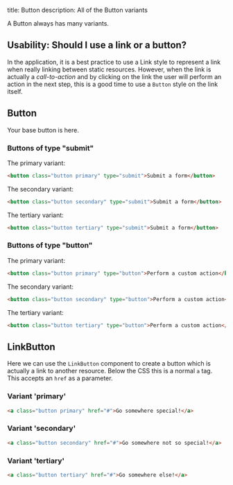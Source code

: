 title: Button
description: All of the Button variants

A Button always has many variants.

## Usability: Should I use a link or a button?

In the application, it is a best practice to use a Link style to represent a link when really linking between static resources.
However, when the link is actually a _call-to-action_ and by clicking on the link the user will perform an action in the next step,
this is a good time to use a `Button` style on the link itself.

## Button

Your base button is here.

### Buttons of type "submit"

The primary variant:

```html
<button class="button primary" type="submit">Submit a form</button>
```

The secondary variant:

```html
<button class="button secondary" type="submit">Submit a form</button>
```

The tertiary variant:

```html
<button class="button tertiary" type="submit">Submit a form</button>
```

### Buttons of type "button"

The primary variant:

```html
<button class="button primary" type="button">Perform a custom action</button>
```

The secondary variant:

```html
<button class="button secondary" type="button">Perform a custom action</button>
```

The tertiary variant:

```html
<button class="button tertiary" type="button">Perform a custom action</button>
```

## LinkButton

Here we can use the `LinkButton` component to create a button which is actually a link to another resource.
Below the CSS this is a normal `a` tag.
This accepts an `href` as a parameter.

### Variant 'primary'

```html
<a class="button primary" href="#">Go somewhere special!</a>
```

### Variant 'secondary'

```html
<a class="button secondary" href="#">Go somewhere not so special!</a>
```

### Variant 'tertiary'

```html
<a class="button tertiary" href="#">Go somewhere else!</a>
```
